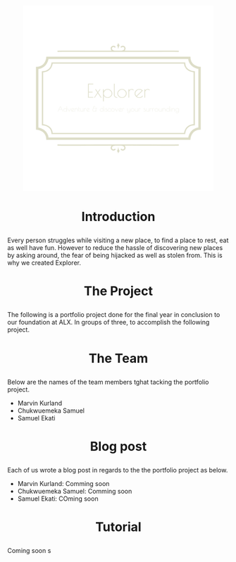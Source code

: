 <div align="center">
<img src="https://github.com/bugemarvin/explorer/blob/main/static/images/logo_transparent.png" style="width:86%;height:420px;" />
</div>

# <p align="center">Introduction</p>

Every person struggles while visiting a new place, to find a place to rest, eat as well have fun.  However to reduce the hassle of discovering new places by asking around, the fear of being hijacked as well as stolen from. This is why we created Explorer.

# <p align="center">The Project</p>

The following is a portfolio project done for the final year in conclusion to our foundation at  <a htref=”https://www.alxafrica.com”>ALX</a>. In groups of three, to accomplish the following project.

# <p align="center">The Team</p>

Below are the names of the team members tghat tacking the portfolio project. 
* Marvin Kurland
* Chukwuemeka Samuel
* Samuel Ekati

# <p align="center">Blog post</p>

Each of us wrote a blog post in regards to the the portfolio project as below.
* Marvin Kurland: Comming soon
* Chukwuemeka Samuel: Comming soon
* Samuel Ekati: COming soon

# <p align="center">Tutorial</p>

Coming soon
s
